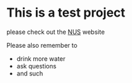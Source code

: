 # This is a test project

please check out the [NUS](https://www.nus.edu.sg/) website

Please also remember to

* drink more water
* ask questions
* and such
